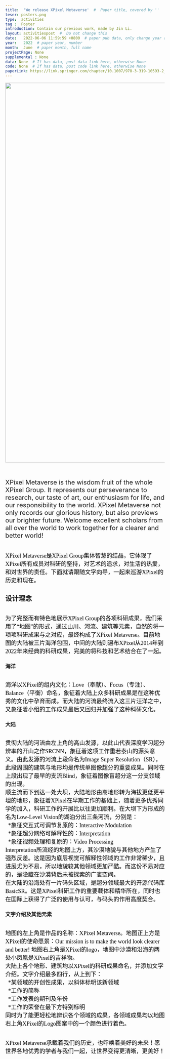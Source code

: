 ```yaml
---
title:  'We release XPixel Metaverse'  #  Paper title, covered by ''
teser: posters.png
type:  activities
tag :  Poster
introduction: Contain our previous work, made by Jin Li.
layout: activitiespost  #  Do not change this
date:   2022-06-06 11:59:59 +0800  # paper pub data, only change year and month according to this format
year:   2022  # paper year, number
month:  June  # paper month, full name
projectPage: None
supplemental : None
data: None  # If has data, post data link here, otherwise None
code: None  # If has data, post code link here, otherwise None
paperLink: https://link.springer.com/chapter/10.1007/978-3-319-10593-2_13  # post paper pdf link here
---
```


<center><img src="http://xpixel.group/images/activities/poster.jpg" width = "1200" height = "auto"/></center>

&nbsp;
&nbsp;
<center>
<p style="font-size:20px;width:100%;text-align:left" >
XPixel Metaverse is the wisdom fruit of the whole XPixel Group. It represents our perseverance to research, our taste of art, our enthusiasm for life, and our responsibility to the world. XPixel Metaverse not only records our glorious history, but also previews our brighter future. Welcome excellent scholars from all over the world to work together for a clearer and better world!
</p>
</center>


<br/>
<font face="黑体" color="#000000" size="4">XPixel Metaverse是XPixel Group集体智慧的结晶，它体现了XPixel所有成员对科研的坚持，对艺术的追求，对生活的热爱，和对世界的责任。下面就请跟随文字向导，一起来巡游XPixel的历史和现在。
</font>
<br/>

## 设计理念
<br/>
<font face="黑体" color="#000000" size="4">为了完整而有特色地展示XPixel Group的各项科研成果，我们采用了“地图”的形式，通过山川、河流、建筑等元素，自然的将一项项科研成果与之对应，最终构成了XPixel Metaverse。目前地图的大陆被三片海洋包围，中间的大陆则遍布XPixel从2014年到2022年来经典的科研成果，完美的将科技和艺术结合在了一起。</font>
<br/>

### 海洋
<br/>
<font face="黑体" color="#000000" size="4">海洋以XPixel的组内文化：Love（奉献）、Focus（专注）、Balance（平衡）命名，象征着大陆上众多科研成果是在这种优秀的文化中孕育而成。而大陆的河流最终流入这三片汪洋之中，又象征着小组的工作成果最后又回归并加强了这种科研文化。</font>
<br/>

### 大陆
<br/>
<font face="黑体" color="#000000" size="4">
贯彻大陆的河流由左上角的高山发源，以此山代表深度学习超分辨率的开山之作SRCNN，象征着这项工作重若泰山的源头意义。由此发源的河流上段命名为Image Super Resolution（SR），此段周围的建筑与地形均是传统单图像超分的重要成果。同时在上段出现了最早的支流Blind，象征着图像盲超分这一分支领域的出现。</br>
顺主流而下到达一处大坝，大陆地形由高地形转为海拔更低更平坦的地形，象征着XPixel在早期工作的基础上，随着更多优秀同学的加入，科研工作的开展比以往更加顺利。在大坝下方形成的名为Low-Level Vision的湖泊分出三条河流，分别是：</br>
   &nbsp;&nbsp;*象征交互式可调节复原的：Interactive Modulation<br/>
   &nbsp;&nbsp;*象征超分网络可解释性的：Interpretation<br/>
   &nbsp;&nbsp;*象征视频处理和复原的：Video Processing<br/>
Interpretation所流经的地图上方，其沙漠地貌与其他地方产生了强烈反差。这是因为底层视觉可解释性领域的工作非常稀少，且进展尤为不易，所以地貌较其他领域更加严酷。而这份不易对应的，是隐藏在沙漠背后未被探索的广袤空间。</br>
    在大陆的沿海处有一片码头区域，是超分领域最大的开源代码库BasicSR。这是XPixel科研工作的重要载体和精华所在，同时也在国际上获得了广泛的使用与认可，与码头的作用高度契合。
</font>
<br/>

### 文字介绍及其他元素
<br/>
<font face="黑体" color="#000000" size="4">
地图的左上角是作品的名称：XPixel Metaverse。地图正上方是XPixel的使命愿景：Our mission is to make the world look clearer and better! 地图右上角是XPixel的logo，地图中沙漠和沿海的两处小凤凰是XPixel的吉祥物。<br/>
    大陆上各个地形、建筑均以XPixel的科研成果命名，并添加文字介绍。文字介绍最多四行，从上到下：<br/>
   &nbsp;&nbsp;*某领域的开创性成果，以斜体标明该新领域<br/>
   &nbsp;&nbsp;*工作的简称<br/>
   &nbsp;&nbsp;*工作发表的期刊及年份<br/>
   &nbsp;&nbsp;*工作的荣誉在最下方特别标明<br/>
同时为了能更轻松地辨识各个领域的成果，各领域成果均以地图右上角XPixel的Logo图案中的一个颜色进行着色。<br/><br/>

XPixel Metaverse承载着我们的历史，也呼唤着美好的未来！愿世界各地优秀的学者与我们一起，让世界变得更清晰，更美好！
</font>





